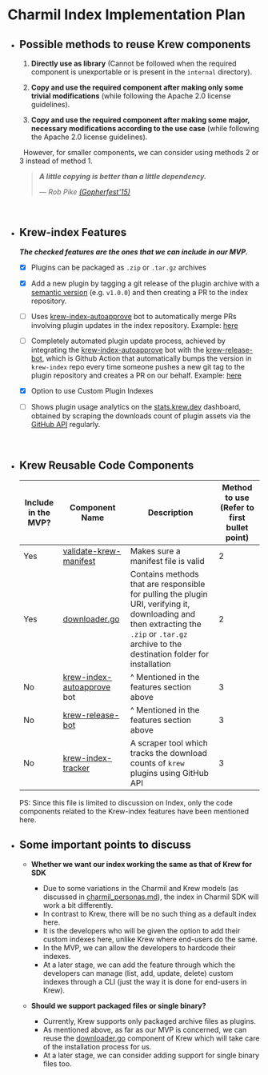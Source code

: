 
# Charmil Index Implementation Plan

- ## Possible methods to reuse Krew components

	1. **Directly use as library** (Cannot be followed when the required component is unexportable or is present in the `internal` directory).

	2. **Copy and use the required component after making only some trivial modifications** (while following the Apache 2.0 license guidelines).
	
	3. **Copy and use the required component after making some major, necessary modifications according to the use case** (while following the Apache 2.0 license guidelines).

  &nbsp;
    However, for smaller components, we can consider using methods 2 or 3 instead of method 1.

   > **_A little copying is better than a little dependency._**
   >
   > &mdash; <cite>Rob Pike [(Gopherfest'15)](https://www.youtube.com/watch?v=PAAkCSZUG1c&t=9m28s)</cite>
	
  &nbsp;
 - ## Krew-index Features

	***The checked features are the ones that we can include in our MVP.***

	- [x] Plugins can be packaged as `.zip` or `.tar.gz` archives
	- [x] Add a new plugin by tagging a git release of the plugin archive with a [semantic version](https://semver.org/) (e.g. `v1.0.0`) and then creating a PR to the index repository.
	- [ ] Uses [krew-index-autoapprove](https://github.com/ahmetb/krew-index-autoapprove) bot to automatically merge PRs involving plugin updates in the index repository. 
	Example: [here](https://github.com/kubernetes-sigs/krew-index/pull/508)
	- [ ] Completely automated plugin update process, achieved by integrating the [krew-index-autoapprove](https://github.com/ahmetb/krew-index-autoapprove) bot with the [krew-release-bot](https://github.com/rajatjindal/krew-release-bot), which is Github Action that automatically bumps the version in  `krew-index`  repo every time someone pushes a new git tag to the plugin repository and creates a PR on our behalf.
	Example: [here](https://github.com/kubernetes-sigs/krew-index/pull/490)

	- [x] Option to use Custom Plugin Indexes
	- [ ] Shows plugin usage analytics on the [stats.krew.dev](https://datastudio.google.com/c/reporting/f74370a0-adcf-4cec-b7bd-a58c638948f5/page/Ufl7) dashboard, obtained by scraping the downloads count of plugin assets via the [GitHub API](https://developer.github.com/v3/repos/releases/#list-assets-for-a-release) regularly.

&nbsp;
 - ## Krew Reusable Code Components


	|   Include in the MVP?	|   Component Name 	|   Description	|   Method to use (Refer to first bullet point)	|
	|---	|---	|---	|---	|
	|   Yes	|  [validate-krew-manifest](https://github.com/kubernetes-sigs/krew/tree/master/cmd/validate-krew-manifest) 	|   Makes sure a manifest file is valid	|   2	|
	|   Yes	|   [downloader.go](https://github.com/kubernetes-sigs/krew/blob/master/internal/download/downloader.go)	|   Contains methods that are responsible for pulling the plugin URI, verifying it, downloading and then extracting the `.zip` or `.tar.gz` archive to the destination folder for installation	|   2	|
	|   No	|   [krew-index-autoapprove](https://github.com/ahmetb/krew-index-autoapprove) bot	|   ^ Mentioned in the features section above	|   3	|
	|   No	|   [krew-release-bot](https://github.com/rajatjindal/krew-release-bot)	|   ^ Mentioned in the features section above	|   3	|
	|   No	|   [krew-index-tracker](https://github.com/corneliusweig/krew-index-tracker)	|   A scraper tool which tracks the download counts of `krew` plugins using GitHub API	|   3	|


	PS: Since this file is limited to discussion on Index, only the code components related to the Krew-index features have been mentioned here.
&nbsp;
 - ## Some important points to discuss
	 - **Whether we want our index working the same as that of Krew for SDK**
		 - Due to some variations in the Charmil and Krew models (as discussed in [charmil_personas.md](https://github.com/aerogear/charmil/blob/main/working-group/charmil_personas.md)), the index in Charmil SDK will work a bit differently.
		 - In contrast to Krew, there will be no such thing as a default index here.
		 - It is the developers who will be given the option to add their custom indexes here, unlike Krew where end-users do the same.
		 - In the MVP, we can allow the developers to hardcode their indexes. 
		 - At a later stage, we can add the feature through which the developers can manage (list, add, update, delete) custom indexes through a CLI (just the way it is done for end-users in Krew).
		 
	 - **Should we support packaged files or single binary?**
		 - Currently, Krew supports only packaged archive files as plugins. 
		 - As mentioned above, as far as our MVP is concerned, we can reuse the [downloader.go](https://github.com/kubernetes-sigs/krew/blob/master/internal/download/downloader.go) component of Krew which will take care of the installation process for us.
		 - At a later stage, we can consider adding support for single binary files too.
